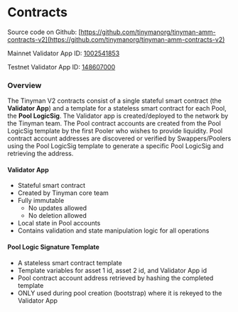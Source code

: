 # Contracts

Source code on Github: [https://github.com/tinymanorg/tinyman-amm-contracts-v2](https://github.com/tinymanorg/tinyman-amm-contracts-v2)

Mainnet Validator App ID: [1002541853](https://algoexplorer.io/application/1002541853)

Testnet Validator App ID: [148607000](https://testnet.algoexplorer.io/application/148607000)

### Overview

The Tinyman V2 contracts consist of a single stateful smart contract (the **Validator App**) and a template for a stateless smart contract for each Pool, the **Pool LogicSig**. The Validator app is created/deployed to the network by the Tinyman team. The Pool contract accounts are created from the Pool LogicSig template by the first Pooler who wishes to provide liquidity. Pool contract account addresses are discovered or verified by Swappers/Poolers using the Pool LogicSig template to generate a specific Pool LogicSig and retrieving the address.

#### Validator App <a href="#docs-internal-guid-b18fd459-7fff-aa47-087b-2bcfdededbc5" id="docs-internal-guid-b18fd459-7fff-aa47-087b-2bcfdededbc5"></a>

* Stateful smart contract
* Created by Tinyman core team
* Fully immutable
  * No updates allowed
  * No deletion allowed
* Local state in Pool  accounts&#x20;
* Contains validation and state manipulation logic for all operations

#### Pool Logic Signature Template

* A stateless smart contract template
* Template variables for asset 1 id, asset 2 id, and Validator App id
* Pool contract account address retrieved by hashing the completed template
* ONLY used during pool creation (bootstrap) where it is rekeyed to the Validator App









